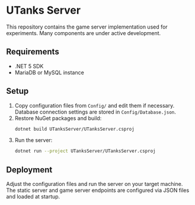 # UTanks Server

This repository contains the game server implementation used for experiments. Many components are under active development.

## Requirements
- .NET 5 SDK
- MariaDB or MySQL instance

## Setup
1. Copy configuration files from `Config/` and edit them if necessary.
   Database connection settings are stored in `Config/Database.json`.
2. Restore NuGet packages and build:
   ```bash
   dotnet build UTanksServer/UTanksServer.csproj
   ```
3. Run the server:
   ```bash
   dotnet run --project UTanksServer/UTanksServer.csproj
   ```

## Deployment
Adjust the configuration files and run the server on your target machine. The static server and game server endpoints are configured via JSON files and loaded at startup.
